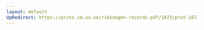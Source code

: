 ```yaml
---
layout: default
UpRedirect: https://pruto.im.uu.se/riksdagen-records-pdf/1873/prot-1873--ak--130/prot-1873--ak--130_007.pdf
---
```

